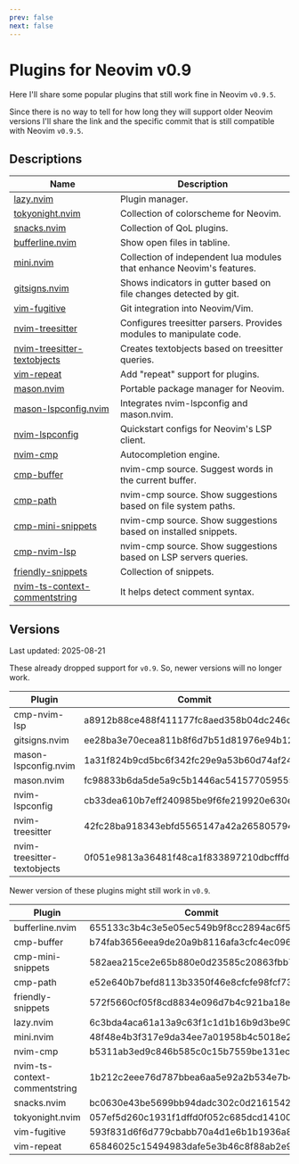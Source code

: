 ```yaml
---
prev: false
next: false
---
```


# Plugins for Neovim v0.9

Here I'll share some popular plugins that still work fine in Neovim `v0.9.5`.

Since there is no way to tell for how long they will support older Neovim versions I'll share the link and the specific commit that is still compatible with Neovim `v0.9.5`.

## Descriptions

| Name                                                                                            | Description                                                           |
| ---                                                                                             | ---                                                                   |
| [lazy.nvim](https://github.com/folke/lazy.nvim)                                                 | Plugin manager.                                                       |
| [tokyonight.nvim](https://github.com/folke/tokyonight.nvim)                                     | Collection of colorscheme for Neovim.                                 |
| [snacks.nvim](https://github.com/folke/snacks.nvim)                                             | Collection of QoL plugins.                                            |
| [bufferline.nvim](https://github.com/akinsho/bufferline.nvim)                                   | Show open files in tabline.                                           |
| [mini.nvim](https://github.com/echasnovski/mini.nvim)                                           | Collection of independent lua modules that enhance Neovim's features. |
| [gitsigns.nvim](https://github.com/lewis6991/gitsigns.nvim)                                     | Shows indicators in gutter based on file changes detected by git.     |
| [vim-fugitive](https://github.com/tpope/vim-fugitive)                                           | Git integration into Neovim/Vim.                                      |
| [nvim-treesitter](https://github.com/nvim-treesitter/nvim-treesitter)                           | Configures treesitter parsers. Provides modules to manipulate code.   |
| [nvim-treesitter-textobjects](https://github.com/nvim-treesitter/nvim-treesitter-textobjects)   | Creates textobjects based on treesitter queries.                      |
| [vim-repeat](https://github.com/tpope/vim-repeat)                                               | Add "repeat" support for plugins.                                     |
| [mason.nvim](https://github.com/williamboman/mason.nvim)                                        | Portable package manager for Neovim.                                  |
| [mason-lspconfig.nvim](https://github.com/williamboman/mason-lspconfig.nvim)                    | Integrates nvim-lspconfig and mason.nvim.                             |
| [nvim-lspconfig](https://github.com/neovim/nvim-lspconfig)                                      | Quickstart configs for Neovim's LSP client.                           |
| [nvim-cmp](https://github.com/hrsh7th/nvim-cmp)                                                 | Autocompletion engine.                                                |
| [cmp-buffer](https://github.com/hrsh7th/cmp-buffer)                                             | nvim-cmp source. Suggest words in the current buffer.                 |
| [cmp-path](https://github.com/hrsh7th/cmp-path)                                                 | nvim-cmp source. Show suggestions based on file system paths.         |
| [cmp-mini-snippets](https://github.com/abeldekat/cmp-mini-snippets)                             | nvim-cmp source. Show suggestions based on installed snippets.        |
| [cmp-nvim-lsp](https://github.com/hrsh7th/cmp-nvim-lsp)                                         | nvim-cmp source. Show suggestions based on LSP servers queries.       |
| [friendly-snippets](https://github.com/rafamadriz/friendly-snippets)                            | Collection of snippets.                                               |
| [nvim-ts-context-commentstring](https://github.com/JoosepAlviste/nvim-ts-context-commentstring) | It helps detect comment syntax.                                       |


## Versions

Last updated: 2025-08-21

These already dropped support for `v0.9`. So, newer versions will no longer work.

| Plugin                        | Commit                                   |
| ---                           | ---                                      |
| cmp-nvim-lsp                  | a8912b88ce488f411177fc8aed358b04dc246d7b |
| gitsigns.nvim                 | ee28ba3e70ecea811b8f6d7b51d81976e94b121c |
| mason-lspconfig.nvim          | 1a31f824b9cd5bc6f342fc29e9a53b60d74af245 |
| mason.nvim                    | fc98833b6da5de5a9c5b1446ac541577059555be |
| nvim-lspconfig                | cb33dea610b7eff240985be9f6fe219920e630ef |
| nvim-treesitter               | 42fc28ba918343ebfd5565147a42a26580579482 |
| nvim-treesitter-textobjects   | 0f051e9813a36481f48ca1f833897210dbcfffde |

Newer version of these plugins might still work in `v0.9`.

| Plugin                        | Commit                                   |
| ---                           | ---                                      |
| bufferline.nvim               | 655133c3b4c3e5e05ec549b9f8cc2894ac6f51b3 |
| cmp-buffer                    | b74fab3656eea9de20a9b8116afa3cfc4ec09657 |
| cmp-mini-snippets             | 582aea215ce2e65b880e0d23585c20863fbb7604 |
| cmp-path                      | e52e640b7befd8113b3350f46e8cfcfe98fcf730 |
| friendly-snippets             | 572f5660cf05f8cd8834e096d7b4c921ba18e175 |
| lazy.nvim                     | 6c3bda4aca61a13a9c63f1c1d1b16b9d3be90d7a |
| mini.nvim                     | 48f48e4b3f317e9da34ee7a01958b4c5018e2d34 |
| nvim-cmp                      | b5311ab3ed9c846b585c0c15b7559be131ec4be9 |
| nvim-ts-context-commentstring | 1b212c2eee76d787bbea6aa5e92a2b534e7b4f8f |
| snacks.nvim                   | bc0630e43be5699bb94dadc302c0d21615421d93 |
| tokyonight.nvim               | 057ef5d260c1931f1dffd0f052c685dcd14100a3 |
| vim-fugitive                  | 593f831d6f6d779cbabb70a4d1e6b1b1936a88af |
| vim-repeat                    | 65846025c15494983dafe5e3b46c8f88ab2e9635 |

